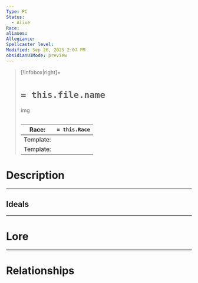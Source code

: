 ```yaml
---
Type: PC
Status:
  - Alive
Race:
aliases:
Allegiance:
Spellcaster level:
Modified: Sep 26, 2025 2:07 PM
obsidianUIMode: preview
---
```

> [!Infobox|right]+
> # `= this.file.name`
> img
> ## 
> | Race: |  `= this.Race` |
> | ---- | ---- |
> | Template: |  |
> | Template: |  |
# Description

---

## Ideals
---

# Lore
---



# Relationships


